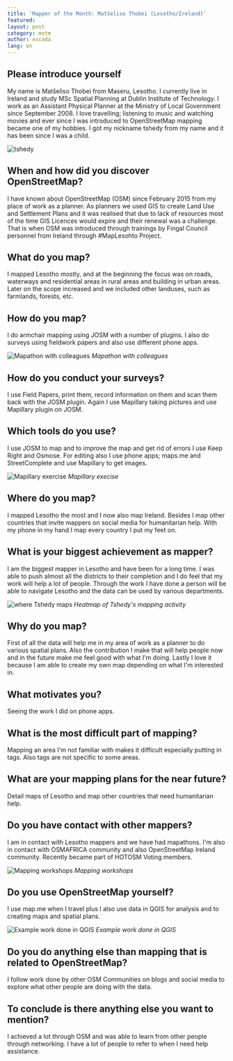 ```yaml
---
title: 'Mapper of the Month: Matšeliso Thobei (Lesotho/Ireland)'
featured:
layout: post
category: motm
author: escada
lang: en
---
```


## Please introduce yourself
My name is Matšeliso Thobei from Maseru, Lesotho. I currently live in Ireland and study MSc Spatial Planning at Dublin Institute of Technology.  I work as an Assistant Physical Planner at the Ministry of Local Government since September 2008.  I love travelling; listening to music and watching movies and ever since I was introduced to OpenStreetMap mapping became one of my hobbies.  I got my nickname tshedy from my name and it has been since I was a child.

![tshedy](https://photos.smugmug.com/OSM/Screenshots/Mapper-in-the-Spotlight/Matšeliso-Thobei/i-qnJbBff/0/c7f93322/X2/tshedy-X2.jpg)

## When and how did you discover OpenStreetMap?
I have known about OpenStreetMap (OSM) since February 2015 from my place of work as a planner.  As planners we used GIS to create Land Use and Settlement Plans and it was realised that due to lack of resources most of the time GIS Licences would expire and their renewal was a challenge.  That is when OSM was introduced through trainings by Fingal Council personnel from Ireland through #MapLesohto Project.

## What do you map?
I mapped Lesotho mostly, and at the beginning the focus was on roads, waterways and residential areas in rural areas and building in urban areas.  Later on the scope increased and we included other landuses, such as farmlands, forests, etc.

## How do you map?
I do armchair mapping using JOSM with a number of plugins.  I also do surveys using fieldwork papers and also use different phone apps.

![Mapathon with colleagues](https://photos.smugmug.com/OSM/Screenshots/Mapper-in-the-Spotlight/Matšeliso-Thobei/i-kZKjZG3/0/3ca16af6/XL/Mapathon%20with%20colleagues-XL.jpg)
*Mapathon with colleagues*

## How do you conduct your surveys?
I use Field Papers, print them, record information on them and scan them back with the JOSM plugin.  Again I use Mapillary taking pictures and use Mapillary plugin on JOSM.

## Which tools do you use?
I use JOSM to map and to improve the map and get rid of errors I use Keep Right and Osmose. For editing also I use phone apps; maps.me and StreetComplete and use Mapillary to get images.

![Mapillary exercise](https://photos.smugmug.com/OSM/Screenshots/Mapper-in-the-Spotlight/Matšeliso-Thobei/i-xcb6z8K/0/e8baea6b/X2/Mapillary%20exercise-X2.jpg)
*Mapillary execise*

## Where do you map?
I mapped Lesotho the most and I now also map Ireland. Besides I map other countries that invite mappers on social media for humanitarian help.  With my phone in my hand I map every country I put my feet on.

## What is your biggest achievement as mapper?
I am the biggest mapper in Lesotho and have been for a long time.  I was able to push almost all the districts to their completion and I do feel that my work will help a lot of people.  Through the work I have done a person will be able to navigate Lesotho and the data can be used by various departments.

![where Tshedy maps](https://photos.smugmug.com/OSM/Screenshots/Mapper-in-the-Spotlight/Matšeliso-Thobei/i-6vfvh5h/0/bf3b1ad8/M/Where%20did%20i%20map-M.jpg)
*Heatmap of Tshedy's mapping activity*

## Why do you map?
First of all the data will help me in my area of work as a planner to do various spatial plans.  Also the contribution I make that will help people now and in the future make me feel good with what I'm doing.  Lastly I love it because I am able to create my own map depending on what I'm interested in.

## What motivates you?
Seeing the work I did on phone apps.

## What is the most difficult part of mapping?
Mapping an area I'm not familiar with makes it difficult especially putting in tags. Also tags are not specific to some areas.

## What are your mapping plans for the near future?
Detail maps of Lesotho and map other countries that need humanitarian help.

## Do you have contact with other mappers?
I am in contact  with Lesotho mappers and we have had mapathons. I'm also in contact with OSMAFRICA community and also OpenStreetMap Ireland community.  Recently became part of HOTOSM Voting members.

![Mapping workshops](https://photos.smugmug.com/OSM/Screenshots/Mapper-in-the-Spotlight/Matšeliso-Thobei/i-N5L32qh/0/6c713159/X2/Training%20workshops-X2.jpg)
*Mapping workshops*

## Do you use OpenStreetMap yourself?
I use map.me when I travel plus I also use data in QGIS for analysis and to creating maps and spatial plans.

![Example work done in QGIS](https://photos.smugmug.com/OSM/Screenshots/Mapper-in-the-Spotlight/Matšeliso-Thobei/i-pM36S8w/0/aca0759c/X2/Example%20of%20work%20done%20in%20QGIS-X2.jpg)
*Example work done in QGIS*

## Do you do anything else than mapping that is related to OpenStreetMap?
I follow work done by other OSM Communities on blogs and social media to explore what other people are doing with the data.

## To conclude is there anything else you want to mention?
I achieved a lot through OSM and was able to learn from other people through networking. I have a lot of people to refer to when I need help assistance.
